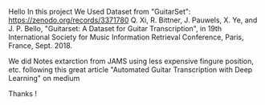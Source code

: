 Hello
In this project We Used Dataset from 
"GuitarSet": https://zenodo.org/records/3371780
Q. Xi, R. Bittner, J. Pauwels, X. Ye, and J. P. Bello, "Guitarset: A Dataset for Guitar Transcription", in 19th International Society for Music Information Retrieval Conference, Paris, France, Sept. 2018.

We did Notes extarction from JAMS using less expensive fingure position, etc. following this great article  "Automated Guitar Transcription with Deep Learning" on medium

Thanks !
